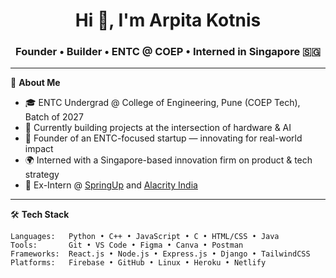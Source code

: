 <h1 align="center">Hi 👋, I'm Arpita Kotnis</h1>
<h3 align="center">Founder • Builder • ENTC @ COEP • Interned in Singapore 🇸🇬</h3>

---

🌱 **About Me**
- 🎓 ENTC Undergrad @ College of Engineering, Pune (COEP Tech), Batch of 2027  
- 🧠 Currently building projects at the intersection of hardware & AI  
- 🚀 Founder of an ENTC-focused startup — innovating for real-world impact  
- 🌍 Interned with a Singapore-based innovation firm on product & tech strategy  
- 💼 Ex-Intern @ [SpringUp](https://springup.in) and [Alacrity India](https://alacrityindia.com)  

---

🛠️ **Tech Stack**
```text
Languages:   Python • C++ • JavaScript • C • HTML/CSS • Java
Tools:       Git • VS Code • Figma • Canva • Postman
Frameworks:  React.js • Node.js • Express.js • Django • TailwindCSS
Platforms:   Firebase • GitHub • Linux • Heroku • Netlify

